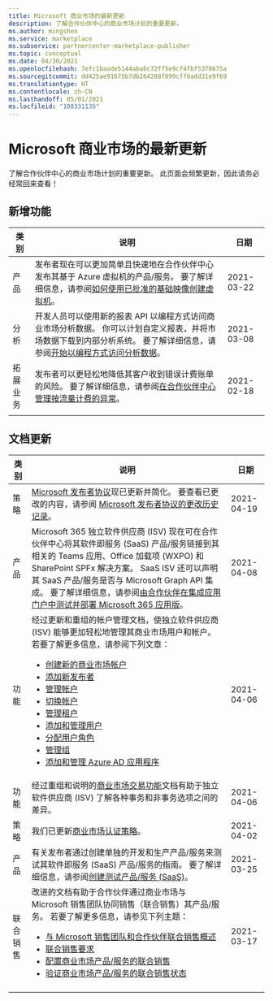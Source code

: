 ```yaml
---
title: Microsoft 商业市场的最新更新
description: 了解合作伙伴中心的商业市场计划的重要更新。
ms.author: mingshen
ms.service: marketplace
ms.subservice: partnercenter-marketplace-publisher
ms.topic: conceptual
ms.date: 04/30/2021
ms.openlocfilehash: 7efc1baade5144aba6c72ff5e9cf4fbf5370675a
ms.sourcegitcommit: dd425ae91675b7db264288f899cff6add31e9f69
ms.translationtype: HT
ms.contentlocale: zh-CN
ms.lasthandoff: 05/01/2021
ms.locfileid: "108331135"
---
```

# <a name="whats-new-in-the-microsoft-commercial-marketplace"></a>Microsoft 商业市场的最新更新

了解合作伙伴中心的商业市场计划的重要更新。 此页面会频繁更新，因此请务必经常回来查看！

## <a name="new-features"></a>新增功能

| 类别 | 说明 | 日期 |
| ------------ | ------------- | ------------- |
| 产品 | 发布者现在可以更加简单且快速地在合作伙伴中心发布其基于 Azure 虚拟机的产品/服务。 要了解详细信息，请参阅[如何使用已批准的基础映像创建虚拟机](azure-vm-create-using-approved-base.md)。 | 2021-03-22 |
| 分析 | 开发人员可以使用新的报表 API 以编程方式访问商业市场分析数据。 你可以计划自定义报表，并将市场数据下载到内部分析系统。 要了解详细信息，请参阅[开始以编程方式访问分析数据](analytics-get-started.md)。 | 2021-03-08 |
| 拓展业务 | 发布者可以更轻松地降低其客户收到错误计费账单的风险。 要了解详细信息，请参阅[在合作伙伴中心管理按流量计费的异常](anomaly-detection.md)。 | 2021-02-18 |
||||

## <a name="documentation-updates"></a>文档更新

| 类别 | 说明 | 日期 |
| ------------ | ------------- | ------------- |
| 策略 | [Microsoft 发布者协议](/legal/marketplace/msft-publisher-agreement)现已更新并简化。 要查看已更改的内容，请参阅 [Microsoft 发布者协议的更改历史记录](/legal/marketplace/mpa-change-history)。 | 2021-04-19 |
| 产品 | Microsoft 365 独立软件供应商 (ISV) 现在可在合作伙伴中心将其软件即服务 (SaaS) 产品/服务链接到其相关的 Teams 应用、Office 加载项 (WXPO) 和 SharePoint SPFx 解决方案。 SaaS ISV 还可以声明其 SaaS 产品/服务是否与 Microsoft Graph API 集成。 要了解详细信息，请参阅[由合作伙伴在集成应用门户中测试并部署 Microsoft 365 应用版](/microsoft-365/admin/manage/test-and-deploy-microsoft-365-apps)。 | 2021-04-08 |
| 功能 | 经过更新和重组的帐户管理文档，使独立软件供应商 (ISV) 能够更加轻松地管理其商业市场用户和帐户。 若要了解更多信息，请参阅下列文章：<ul><li>[创建新的商业市场帐户](create-account.md)</li><li>[添加新发布者](add-publishers.md)</li><li>[管理帐户](manage-account.md)</li><li>[切换帐户](switch-accounts.md)</li><li>[管理租户](manage-tenants.md)</li><li>[添加和管理用户](add-manage-users.md)</li><li>[分配用户角色](user-roles.md)</li><li>[管理组](manage-groups.md)</li><li>[添加和管理 Azure AD 应用程序](manage-aad-apps.md)</li></ul> | 2021-04-06 |
| 功能 | 经过重组和说明的[商业市场交易功能](marketplace-commercial-transaction-capabilities-and-considerations.md)文档有助于独立软件供应商 (ISV) 了解各种事务和非事务选项之间的差异。 | 2021-04-06 |
| 策略 | 我们已更新[商业市场认证策略](/legal/marketplace/certification-policies)。 | 2021-04-02 |
| 产品 | 有关发布者通过创建单独的开发和生产产品/服务来测试其软件即服务 (SaaS) 产品/服务的指南。 要了解详细信息，请参阅[创建测试产品/服务 (SaaS)](create-saas-dev-test-offer.md)。 | 2021-03-25 |
| 联合销售 | 改进的文档有助于合作伙伴通过商业市场与 Microsoft 销售团队协同销售（联合销售）其产品/服务。 若要了解更多信息，请参见下列主题：<ul><li>[与 Microsoft 销售团队和合作伙伴联合销售概述](co-sell-overview.md)</li><li>[联合销售要求](co-sell-requirements.md)</li><li>[配置商业市场产品/服务的联合销售](co-sell-configure.md)</li><li>[验证商业市场产品/服务的联合销售状态](co-sell-status.md)</li></ul> | 2021-03-17 |
||||
